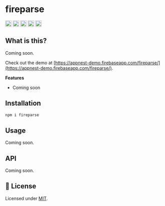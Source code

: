 # fireparse

<a href="https://npmcharts.com/compare/fireparse?minimal=true"><img alt="Downloads per month" src="https://img.shields.io/npm/dm/fireparse.svg" height="20"></img></a>
<a href="https://david-dm.org/andreasbm/fireparse"><img alt="Dependencies" src="https://img.shields.io/david/andreasbm/fireparse.svg" height="20"></img></a>
<a href="https://www.npmjs.com/package/fireparse"><img alt="NPM Version" src="https://img.shields.io/npm/v/fireparse.svg" height="20"></img></a>
<a href="https://github.com/andreasbm/fireparse/graphs/contributors"><img alt="Contributors" src="https://img.shields.io/github/contributors/andreasbm/fireparse.svg" height="20"></img></a>
<a href="https://opensource.org/licenses/MIT"><img alt="MIT License" src="https://img.shields.io/badge/License-MIT-yellow.svg" height="20"></img></a>

## What is this?

Coming soon.

Check out the demo at [https://appnest-demo.firebaseapp.com/fireparse/](https://appnest-demo.firebaseapp.com/fireparse/).

**Features**

* Coming soon

## Installation

```javascript
npm i fireparse
```

## Usage

Coming soon.

## API

Coming soon.

## 🎉 License

Licensed under [MIT](https://opensource.org/licenses/MIT).
